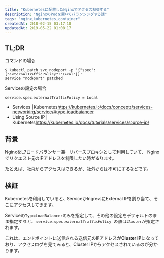 ```yaml
---
title: "Kubernetesに配置したNginxでアクセス制御する"
description: "NginxのPodを置いてバランシングする話"
tags: "nginx,kubernetes,container"
createdAt: 2018-02-15 03:17:18
updatedAt: 2019-05-22 01:08:17
---
```


## TL;DR

コマンドの場合

```
$ kubectl patch svc nodeport -p '{"spec":{"externalTrafficPolicy":"Local"}}'
service "nodeport" patched
```

Serviceの設定の場合

```
service.spec.externalTrafficPolicy = Local
```

- Services | Kubernetes<https://kubernetes.io/docs/concepts/services-networking/service/#type-loadbalancer>
- Using Source IP | Kubernetes<https://kubernetes.io/docs/tutorials/services/source-ip/>

## 背景

NginxをL7ロードバランサー兼、リバースプロキシとして利用していて、
Nginxでリクエスト元のIPアドレスを制限したい時があります。

たとえば、社内からアクセスはできるが、社外からは不可にするなどです。

## 検証

Kubernetesを利用していると、ServiceかIngressにExternal IPを割り当て、そこにアクセスしてきます。

Serviceの`Type=LoadBalancer`のみを指定して、その他の設定をデフォルトのまま指定すると、
`service.spec.externalTrafficPolicy `の値は`Cluster`が指定されます。

これは、エンドポイントに送信される送信元のIPアドレスが**Cluster IP**になっており、アクセスログを見てみると、Cluster IPからアクセスされているのが分かります。
